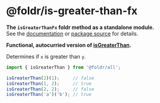 # @foldr/is-greater-than-fx

**The `isGreaterThanFx` foldr method as a standalone module.**    
See the [documentation](http://foldr.com/0.0.0/is-greater-than-fx) or [package source](https:/github.com/CloudVessel/foldr/blob/master/packages/categories/is-greater-than-fx/src/index.js) for details.

**Functional, autocurried version of [isGreaterThan](#is-greater-than).**

Determines if `x` is greater than `y`.

```js
import { isGreaterThan } from '@foldr/all';

isGreaterThan(2)(1);     // false
isGreaterThan(1, 2);     // true
isGreaterThan(2, 2);     // false
isGreaterThan('a')('b'); // true
```
